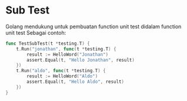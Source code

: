 # Sub Test

Golang mendukung untuk pembuatan function unit test didalam function unit test
Sebagai contoh:
```go
func TestSubTest(t *testing.T) {
	t.Run("jonathan", func(t *testing.T) {
		result := HelloWord("Jonathan")
		assert.Equal(t, "Hello Jonathan", result)
	})
	t.Run("aldo", func(t *testing.T) {
		result := HelloWord("Aldo")
		assert.Equal(t, "Hello Aldo", result)
	})
}
```
